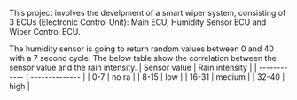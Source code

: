 This project involves the develpment of a smart wiper system, consisting of 3 ECUs (Electronic Control Unit): Main ECU, Humidity Sensor ECU and Wiper Control ECU.

The humidity sensor is going to return random values between 0 and 40 with a 7 second cycle. The below table show the correlation between the sensor value and the rain intensity.
| Sensor value | Rain intensity |
| ------------ | -------------- |
|       0-7    |      no ra     |
|    8-15      |     low        |
|   16-31      |     medium     |
|   32-40      |      high      |


